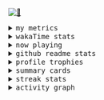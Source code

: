 [![🐙](https://hits.seeyoufarm.com/api/count/incr/badge.svg?url=https%3A%2F%2Fgithub.com%2Fktnkk%2Fhit-counter&count_bg=%23070707&title_bg=%23070707&icon=&icon_color=%23E7E7E7&title=visitors&edge_flat=true)](https://hits.seeyoufarm.com)

<details>
  <summary> <samp>my metrics</samp></summary>
  
  <br>
  
 ![🐳](https://github.com/kkhys/kkhys/blob/main/github-metrics.svg)
  
  ***
</details>

<details>
  <summary> <samp>wakaTime stats</samp></summary>
  
  <br>
  
<!--START_SECTION:waka-->
![Code Time](http://img.shields.io/badge/Code%20Time-4%2C914%20hrs%2054%20mins-blue)

**🐱 My GitHub Data** 

> 📦 5.2 MB Used in GitHub's Storage 
 > 
> 💼 Opted to Hire
 > 
> 📜 9 Public Repositories 
 > 
> 🔑 23 Private Repositories 
 > 
**I'm an Early 🐤** 

```text
🌞 Morning                7256 commits        ███████░░░░░░░░░░░░░░░░░░   29.87 % 
🌆 Daytime                5526 commits        ██████░░░░░░░░░░░░░░░░░░░   22.75 % 
🌃 Evening                9565 commits        ██████████░░░░░░░░░░░░░░░   39.37 % 
🌙 Night                  1947 commits        ██░░░░░░░░░░░░░░░░░░░░░░░   08.01 % 
```
📅 **I'm Most Productive on Sunday** 

```text
Monday                   3242 commits        ███░░░░░░░░░░░░░░░░░░░░░░   13.34 % 
Tuesday                  3543 commits        ████░░░░░░░░░░░░░░░░░░░░░   14.58 % 
Wednesday                3428 commits        ████░░░░░░░░░░░░░░░░░░░░░   14.11 % 
Thursday                 3289 commits        ███░░░░░░░░░░░░░░░░░░░░░░   13.54 % 
Friday                   3531 commits        ████░░░░░░░░░░░░░░░░░░░░░   14.53 % 
Saturday                 3373 commits        ███░░░░░░░░░░░░░░░░░░░░░░   13.88 % 
Sunday                   3888 commits        ████░░░░░░░░░░░░░░░░░░░░░   16.00 % 
```


📊 **This Week I Spent My Time On** 

```text
🕑︎ Time Zone: Asia/Tokyo

💬 Programming Languages: 
Other                    31 hrs 24 mins      ████████████████░░░░░░░░░   62.65 % 
Java                     6 hrs 20 mins       ███░░░░░░░░░░░░░░░░░░░░░░   12.66 % 
TypeScript               4 hrs 55 mins       ██░░░░░░░░░░░░░░░░░░░░░░░   09.84 % 
SQL                      2 hrs 39 mins       █░░░░░░░░░░░░░░░░░░░░░░░░   05.30 % 
TSX                      1 hr 55 mins        █░░░░░░░░░░░░░░░░░░░░░░░░   03.83 % 

🔥 Editors: 
Chrome                   34 hrs 38 mins      █████████████████░░░░░░░░   69.11 % 
IntelliJ IDEA            14 hrs 51 mins      ███████░░░░░░░░░░░░░░░░░░   29.64 % 
WebStorm                 37 mins             ░░░░░░░░░░░░░░░░░░░░░░░░░   01.25 % 

💻 Operating System: 
Mac                      50 hrs 7 mins       █████████████████████████   100.00 % 
```


 Last Updated on 2024/10/25 18:43:24 UTC
<!--END_SECTION:waka-->
  
  ***
</details>


<details>
  <summary> <samp>now playing</samp></summary>
  
  <br>
 
 [![🐟](https://spotify-github-profile.vercel.app/api/view?uid=31ryofms4dnv7mrohhepo4c4zgqu&cover_image=true&theme=default&show_offline=false&background_color=121212&bar_color=53b14f&bar_color_cover=false)](https://open.spotify.com/user/31ryofms4dnv7mrohhepo4c4zgqu)
  
  ***
</details>

<details>
  <summary> <samp>github readme stats</samp></summary>
  
  <br>
  
 <p align="left"> 
  <img alt="🐠" src="https://github-readme-stats.vercel.app/api?username=kkhys&count_private=true&show_icons=true&theme=dark&include_all_commits=true" />
  <img alt="🐟" src="https://github-readme-stats.vercel.app/api/top-langs/?username=kkhys&layout=compact&theme=dark&langs_count=10&hide=HTML,CSS,SCSS" />
</p>
  
  ***
</details>

<details>
  <summary> <samp>profile trophies</samp></summary>
  
  <br>
  
  [![🐬](https://github-profile-trophy.vercel.app/?username=kkhys&rank=SECRET,SSS,SS,S,AAA,AA,A&theme=darkhub&row=1&margin-w=10&no-bg=true)](https://github.com/ryo-ma/github-profile-trophy)
  
  ***
</details>

<details>
  <summary> <samp>summary cards</samp></summary>
  
  <br>
  
  ![🐋](https://github-profile-summary-cards.vercel.app/api/cards/profile-details?username=kkhys&theme=github_dark)
  ![🦑](https://github-profile-summary-cards.vercel.app/api/cards/repos-per-language?username=kkhys&theme=github_dark)
  ![🦭](https://github-profile-summary-cards.vercel.app/api/cards/most-commit-language?username=kkhys&theme=github_dark)
  ![🦀](https://github-profile-summary-cards.vercel.app/api/cards/stats?username=kkhys&theme=github_dark)
  ![🦈](https://github-profile-summary-cards.vercel.app/api/cards/productive-time?username=kkhys&theme=github_dark)
  
  ***
</details>

<details>
  <summary> <samp>streak stats</samp></summary>
  
  <br>
  
  [![🐠](http://github-readme-streak-stats.herokuapp.com?user=kkhys&theme=dark)](https://git.io/streak-stats)
  
  ***
</details>

<details>
  <summary> <samp>activity graph</samp></summary>
  
  <br>
  
  [![🐡](https://github-readme-activity-graph.vercel.app/graph?username=kkhys&theme=xcode)](https://github.com/ashutosh00710/github-readme-activity-graph)
  
  ***
</details>

